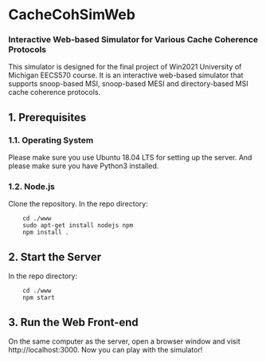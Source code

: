 # CacheCohSimWeb
### Interactive Web-based Simulator for Various Cache Coherence Protocols

This simulator is designed for the final project of Win2021 University of Michigan EECS570 course. It is an interactive web-based simulator that supports snoop-based MSI, snoop-based MESI and directory-based MSI cache coherence protocols.

## 1. Prerequisites
### 1.1. **Operating System**
Please make sure you use Ubuntu 18.04 LTS for setting up the server. And please make sure you have Python3 installed.

### 1.2. **Node.js**
Clone the repository. In the repo directory:
```
    cd ./www
    sudo apt-get install nodejs npm
    npm install .
```

## 2. Start the Server
In the repo directory:
```
    cd ./www
    npm start
```

## 3. Run the Web Front-end
On the same computer as the server, open a browser window and visit http://localhost:3000. Now you can play with the simulator!

